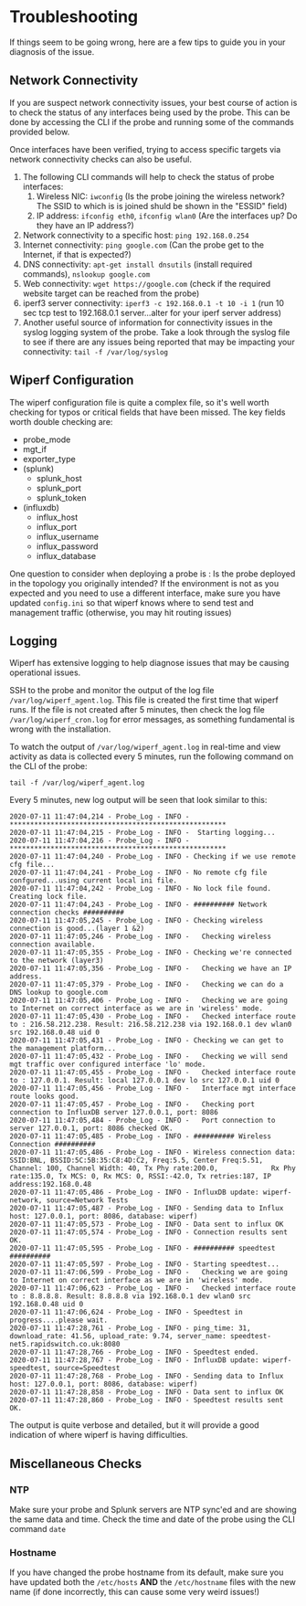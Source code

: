 
# Troubleshooting

If things seem to be going wrong, here are a few tips to guide you in your diagnosis of the issue.

## Network Connectivity

If you are suspect network connectivity issues, your best course of action is to check the status of any interfaces being used by the probe. This can be done by accessing the CLI if the probe and running some of the commands provided below.

Once interfaces have been verified, trying to access specific targets via network connectivity checks can also be useful. 

1. The following CLI commands will help to check the status of probe interfaces:
    1. Wireless NIC: ```iwconfig``` (Is the probe joining the wireless network? The SSID to which is is joined shuld be shown in the "ESSID" field)
    2. IP address: ```ifconfig eth0```, ```ifconfig wlan0``` (Are the interfaces up? Do they have an IP address?)
2. Network connectivity to a specific host: ```ping 192.168.0.254```
3. Internet connectivity: ```ping google.com``` (Can the probe get to the Internet, if that is expected?)
4. DNS connectivity: ```apt-get install dnsutils``` (install required commands), ```nslookup google.com```
5. Web connectivity: ```wget https://google.com``` (check if the required website target can be reached from the probe)
6. iperf3 server connectivity: ```iperf3 -c 192.168.0.1 -t 10 -i 1``` (run 10 sec tcp test to 192.168.0.1 server...alter for your iperf server address)
7. Another useful source of information for connectivity issues in the syslog logging system of the probe. Take a look through the syslog file to see if there are any issues being reported that may be impacting your connectivity: ```tail -f /var/log/syslog```

## Wiperf Configuration
The wiperf configuration file is quite a complex file, so it's well worth checking for typos or critical fields that have been missed. The key fields worth double checking are:

- probe_mode
- mgt_if
- exporter_type
- (splunk)
    - splunk_host
    - splunk_port
    - splunk_token
- (influxdb)
    - influx_host
    - influx_port
    - influx_username
    - influx_password
    - influx_database

One question to consider when deploying a probe is : Is the probe deployed in the topology you originally intended? If the environment is not as you expected and you need to use a different interface, make sure you have updated ```config.ini``` so that wiperf knows where to send test and management traffic (otherwise, you may hit routing issues)

## Logging
Wiperf has extensive logging to help diagnose issues that may be causing operational issues.

SSH to the probe and monitor the output of the log file ```/var/log/wiperf_agent.log```. This file is created the first time that wiperf runs. If the file is not created after 5 minutes, then check the log file ```/var/log/wiperf_cron.log``` for error messages, as something fundamental is wrong with the installation.

To watch the output of ```/var/log/wiperf_agent.log``` in real-time and view activity as data is collected every 5 minutes, run the following command on the CLI of the probe:

```
tail -f /var/log/wiperf_agent.log
```

Every 5 minutes, new log output will be seen that look similar to this:

```
2020-07-11 11:47:04,214 - Probe_Log - INFO - *****************************************************
2020-07-11 11:47:04,215 - Probe_Log - INFO -  Starting logging...
2020-07-11 11:47:04,216 - Probe_Log - INFO - *****************************************************
2020-07-11 11:47:04,240 - Probe_Log - INFO - Checking if we use remote cfg file...
2020-07-11 11:47:04,241 - Probe_Log - INFO - No remote cfg file confgured...using current local ini file.
2020-07-11 11:47:04,242 - Probe_Log - INFO - No lock file found. Creating lock file.
2020-07-11 11:47:04,243 - Probe_Log - INFO - ########## Network connection checks ##########
2020-07-11 11:47:05,245 - Probe_Log - INFO - Checking wireless connection is good...(layer 1 &2)
2020-07-11 11:47:05,246 - Probe_Log - INFO -   Checking wireless connection available.
2020-07-11 11:47:05,355 - Probe_Log - INFO - Checking we're connected to the network (layer3)
2020-07-11 11:47:05,356 - Probe_Log - INFO -   Checking we have an IP address.
2020-07-11 11:47:05,379 - Probe_Log - INFO -   Checking we can do a DNS lookup to google.com
2020-07-11 11:47:05,406 - Probe_Log - INFO -   Checking we are going to Internet on correct interface as we are in 'wireless' mode.
2020-07-11 11:47:05,430 - Probe_Log - INFO -   Checked interface route to : 216.58.212.238. Result: 216.58.212.238 via 192.168.0.1 dev wlan0 src 192.168.0.48 uid 0
2020-07-11 11:47:05,431 - Probe_Log - INFO - Checking we can get to the management platform...
2020-07-11 11:47:05,432 - Probe_Log - INFO -   Checking we will send mgt traffic over configured interface 'lo' mode.
2020-07-11 11:47:05,455 - Probe_Log - INFO -   Checked interface route to : 127.0.0.1. Result: local 127.0.0.1 dev lo src 127.0.0.1 uid 0
2020-07-11 11:47:05,456 - Probe_Log - INFO -   Interface mgt interface route looks good.
2020-07-11 11:47:05,457 - Probe_Log - INFO -   Checking port connection to InfluxDB server 127.0.0.1, port: 8086
2020-07-11 11:47:05,484 - Probe_Log - INFO -   Port connection to server 127.0.0.1, port: 8086 checked OK.
2020-07-11 11:47:05,485 - Probe_Log - INFO - ########## Wireless Connection ##########
2020-07-11 11:47:05,486 - Probe_Log - INFO - Wireless connection data: SSID:BNL, BSSID:5C:5B:35:C8:4D:C2, Freq:5.5, Center Freq:5.51, Channel: 100, Channel Width: 40, Tx Phy rate:200.0,             Rx Phy rate:135.0, Tx MCS: 0, Rx MCS: 0, RSSI:-42.0, Tx retries:187, IP address:192.168.0.48
2020-07-11 11:47:05,486 - Probe_Log - INFO - InfluxDB update: wiperf-network, source=Network Tests
2020-07-11 11:47:05,487 - Probe_Log - INFO - Sending data to Influx host: 127.0.0.1, port: 8086, database: wiperf)
2020-07-11 11:47:05,573 - Probe_Log - INFO - Data sent to influx OK
2020-07-11 11:47:05,574 - Probe_Log - INFO - Connection results sent OK.
2020-07-11 11:47:05,595 - Probe_Log - INFO - ########## speedtest ##########
2020-07-11 11:47:05,597 - Probe_Log - INFO - Starting speedtest...
2020-07-11 11:47:06,599 - Probe_Log - INFO -   Checking we are going to Internet on correct interface as we are in 'wireless' mode.
2020-07-11 11:47:06,623 - Probe_Log - INFO -   Checked interface route to : 8.8.8.8. Result: 8.8.8.8 via 192.168.0.1 dev wlan0 src 192.168.0.48 uid 0
2020-07-11 11:47:06,624 - Probe_Log - INFO - Speedtest in progress....please wait.
2020-07-11 11:47:28,761 - Probe_Log - INFO - ping_time: 31, download_rate: 41.56, upload_rate: 9.74, server_name: speedtest-net5.rapidswitch.co.uk:8080
2020-07-11 11:47:28,766 - Probe_Log - INFO - Speedtest ended.
2020-07-11 11:47:28,767 - Probe_Log - INFO - InfluxDB update: wiperf-speedtest, source=Speedtest
2020-07-11 11:47:28,768 - Probe_Log - INFO - Sending data to Influx host: 127.0.0.1, port: 8086, database: wiperf)
2020-07-11 11:47:28,858 - Probe_Log - INFO - Data sent to influx OK
2020-07-11 11:47:28,860 - Probe_Log - INFO - Speedtest results sent OK.
```

The output is quite verbose and detailed, but it will provide a good indication of where wiperf is having difficulties.

## Miscellaneous Checks

### NTP
Make sure your probe and Splunk servers are NTP sync'ed and are showing the same data and time. Check the time and date of the probe using the CLI command ```date```

### Hostname
If you have changed the probe hostname from its default, make sure you have updated both the `/etc/hosts` **AND** the `/etc/hostname` files with the new name (if done incorrectly, this can cause some very weird issues!)


